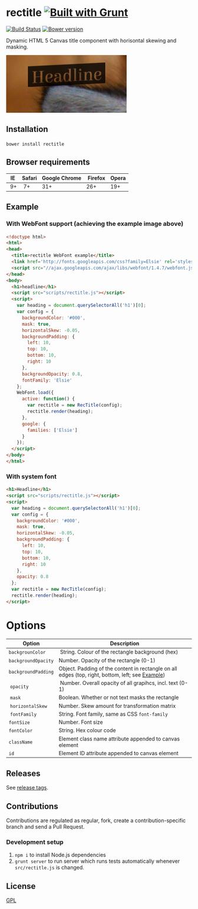 # rectitle  [![Built with Grunt](https://cdn.gruntjs.com/builtwith.png)](http://gruntjs.com/)
[![Build Status](https://travis-ci.org/interactive-pioneers/rectitle.png?branch=master)](https://travis-ci.org/interactive-pioneers/rectitle) [![Bower version](https://badge.fury.io/bo/rectitle.png)](http://badge.fury.io/bo/rectitle)

Dynamic HTML 5 Canvas title component with horisontal skewing and masking.

<img src="app/images/example-headline.png" alt="Example headline" style="width:327px;">

## Installation
`bower install rectitle`

## Browser requirements

| IE | Safari | Google Chrome | Firefox | Opera |
|----|--------|---------------|---------|-------|
| 9+ | 7+   | 31+           | 26+      | 19+    |

## Example
### With WebFont support (achieving the example image above)
```html
<!doctype html>
<html>
<head>
  <title>rectitle WebFont example</title>
  <link href='http://fonts.googleapis.com/css?family=Elsie' rel='stylesheet' type='text/css'>
  <script src="//ajax.googleapis.com/ajax/libs/webfont/1.4.7/webfont.js"></script>
</head>
<body>
  <h1>headline</h1>
  <script src="scripts/rectitle.js"></script>
  <script>
    var heading = document.querySelectorAll('h1')[0];
    var config = {
      backgroundColor: '#000',
      mask: true,
      horizontalSkew: -0.05,
      backgroundPadding: {
        left: 10,
        top: 10,
        bottom: 10,
        right: 10
      },
      backgroundOpacity: 0.8,
      fontFamily: 'Elsie'
    };
    WebFont.load({
      active: function() {
        var rectitle = new RecTitle(config);
        rectitle.render(heading);
      },
      google: {
        families: ['Elsie']
      }
    });
  </script>
</body>
</html>
```

### With system font
```html
<h1>Headline</h1>
<script src="scripts/rectitle.js"></script>
<script>
  var heading = document.querySelectorAll('h1')[0];
  var config = {
    backgroundColor: '#000',
    mask: true,
    horizontalSkew: -0.05,
    backgroundPadding: {
      left: 10,
      top: 10,
      bottom: 10,
      right: 10
    },
    opacity: 0.8
  };
  var rectitle = new RecTitle(config);
  rectitle.render(heading);
</script>
```

# Options

| Option | Description |
|--------|-------------|
| `backgrounColor` | String. Colour of the rectangle background (hex) |
| `backgroundOpacity` | Number. Opacity of the rectangle (0-1) |
| `backgroundPadding` | Object. Padding of the content in rectangle on all edges (top, right, bottom, left; see [Example](#example)) |
| `opacity` | Number. Overall opacity of all grapihcs, incl. text (0-1) |
| `mask` | Boolean. Whether or not text masks the rectangle |
| `horizontalSkew` | Number. Skew amount for transformation matrix |
| `fontFamily` | String. Font family, same as CSS `font-family` |
| `fontSize` | Number. Font size |
| `fontColor` | String. Hex colour code |
| `className` | Element class name attribute appended to canvas element |
| `id` | Element ID attribute appended to canvas element |

## Releases
See [release tags](https://github.com/interactive-pioneers/rectitle/releases).

## Contributions
Contributions are regulated as regular, fork, create a contribution-specific branch and send a Pull Request.
### Development setup
1. `npm i` to install Node.js dependencies
2. `grunt server` to run server which runs tests automatically whenever `src/rectitle.js` is changed.

## License
[GPL](https://raw.githubusercontent.com/interactive-pioneers/rectitle/master/LICENSE)
